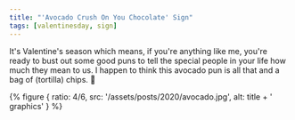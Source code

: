 ```yaml
---
title: "'Avocado Crush On You Chocolate' Sign"
tags: [valentinesday, sign]
---
```


It's Valentine's season which means, if you're anything like me, you're ready to bust out some good puns to tell the special people in your life how much they mean to us. I happen to think this avocado pun is all that and a bag of (tortilla) chips. 🥑

{% figure {
    ratio: 4/6,
    src: '/assets/posts/2020/avocado.jpg',
    alt: title + ' graphics'
} %}